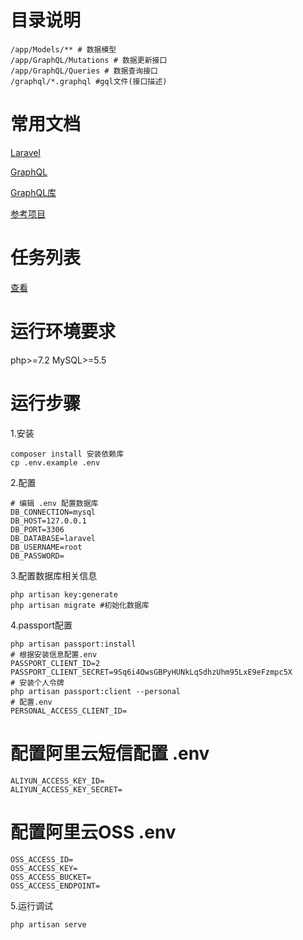# 目录说明
```
/app/Models/** # 数据模型
/app/GraphQL/Mutations # 数据更新接口
/app/GraphQL/Queries # 数据查询接口
/graphql/*.graphql #gql文件(接口描述)
```
# 常用文档
<p><a href="https://learnku.com/docs/laravel/6.x">Laravel</a></p>
<p><a href="https://graphql.cn/">GraphQL</a></p>
<p><a href="https://lighthouse-php.com/">GraphQL库</a></p>
<p><a href="https://gitee.com/xiebinbin/thunderbolt_charging_api">参考项目</a></p>

# 任务列表
<a href="./task.md">查看</a>
# 运行环境要求
php>=7.2
MySQL>=5.5

# 运行步骤
1.安装
```
composer install 安装依赖库
cp .env.example .env

```
2.配置
```
# 编辑 .env 配置数据库
DB_CONNECTION=mysql
DB_HOST=127.0.0.1
DB_PORT=3306
DB_DATABASE=laravel
DB_USERNAME=root
DB_PASSWORD=
```
3.配置数据库相关信息
```
php artisan key:generate
php artisan migrate #初始化数据库
```
4.passport配置
```
php artisan passport:install
# 根据安装信息配置.env
PASSPORT_CLIENT_ID=2
PASSPORT_CLIENT_SECRET=9Sq6i4OwsGBPyHUNkLqSdhzUhm95LxE9eFzmpc5X
# 安装个人令牌
php artisan passport:client --personal
# 配置.env
PERSONAL_ACCESS_CLIENT_ID=
```
# 配置阿里云短信配置 .env
```
ALIYUN_ACCESS_KEY_ID=
ALIYUN_ACCESS_KEY_SECRET=
```
# 配置阿里云OSS .env
```
OSS_ACCESS_ID=
OSS_ACCESS_KEY=
OSS_ACCESS_BUCKET=
OSS_ACCESS_ENDPOINT=
```
5.运行调试
```
php artisan serve
```